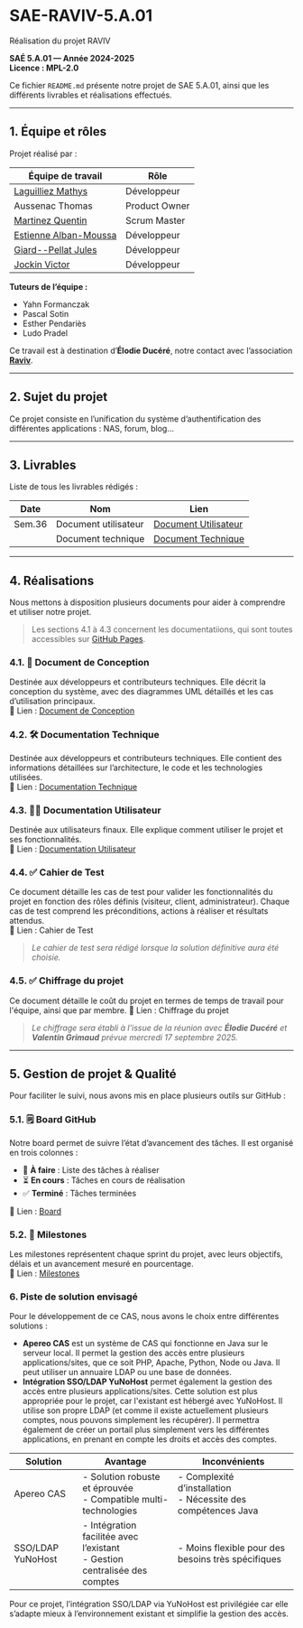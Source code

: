 # SAE-RAVIV-5.A.01
Réalisation du projet RAVIV  

**SAÉ 5.A.01 — Année 2024-2025**  
**Licence : MPL-2.0**

Ce fichier `README.md` présente notre projet de SAE 5.A.01, ainsi que les différents livrables et réalisations effectués.

---

## 1. Équipe et rôles  

Projet réalisé par :  

| **Équipe de travail**     | **Rôle**        |
|----------------------------|-----------------|
| [Laguilliez Mathys](https://github.com/LaguilliezMathys)          | Développeur     |
| Aussenac Thomas            | Product Owner   |
| [Martinez Quentin](https://github.com/Quentin158)           | Scrum Master    |
| [Estienne Alban-Moussa](https://github.com/AlbiMousse)      | Développeur     |
| [Giard--Pellat Jules](https://github.com/Cracotte-Mu-Da)         | Développeur     |
| [Jockin Victor](https://github.com/victorjockin)              | Développeur     |

**Tuteurs de l’équipe :**  
- Yahn Formanczak  
- Pascal Sotin  
- Esther Pendariès  
- Ludo Pradel  

Ce travail est à destination d’**Élodie Ducéré**, notre contact avec l’association [**Raviv**](https://www.raviv-tlse.org).

---

## 2. Sujet du projet  

Ce projet consiste en l’unification du système d’authentification des différentes applications : NAS, forum, blog…

---

## 3. Livrables  

Liste de tous les livrables rédigés :  

| **Date**   | **Nom**         | **Lien**                                     |
|------------|-----------------|----------------------------------------------|
| Sem.36 | Document utilisateur    | [Document Utilisateur](https://albimousse.github.io/sae-raviv-5.A.01/docuser.html)     |
| | Document technique| [Document Technique](https://albimousse.github.io/sae-raviv-5.A.01/doctech.html)|


---

## 4. Réalisations  

Nous mettons à disposition plusieurs documents pour aider à comprendre et utiliser notre projet.  

> Les sections 4.1 à 4.3 concernent les documentatiions, qui sont toutes accessibles sur [GitHub Pages](https://albimousse.github.io/sae-raviv-5.A.01/).

### 4.1. 📘 Document de Conception  
Destinée aux développeurs et contributeurs techniques. Elle décrit la conception du système, avec des diagrammes UML détaillés et les cas d’utilisation principaux.  
🔗 Lien : [Document de Conception](https://albimousse.github.io/sae-raviv-5.A.01/docconcept.html)

### 4.2. 🛠️ Documentation Technique  
Destinée aux développeurs et contributeurs techniques. Elle contient des informations détaillées sur l’architecture, le code et les technologies utilisées.  
🔗 Lien : [Documentation Technique](https://albimousse.github.io/sae-raviv-5.A.01/doctech.html)

### 4.3. 🧑‍💻 Documentation Utilisateur
Destinée aux utilisateurs finaux. Elle explique comment utiliser le projet et ses fonctionnalités.  
🔗 Lien : [Documentation Utilisateur](https://albimousse.github.io/sae-raviv-5.A.01/docuser.html)  

### 4.4. ✅ Cahier de Test
Ce document détaille les cas de test pour valider les fonctionnalités du projet en fonction des rôles définis (visiteur, client, administrateur). Chaque cas de test comprend les préconditions, actions à réaliser et résultats attendus.  
🔗 Lien : Cahier de Test
> *Le cahier de test sera rédigé lorsque la solution définitive aura été choisie.*

### 4.5. ✅ Chiffrage du projet  
Ce document détaille le coût du projet en termes de temps de travail pour l'équipe, ainsi que par membre.
🔗 Lien : Chiffrage du projet 
> *Le chiffrage sera établi à l'issue de la réunion avec **Élodie Ducéré** et **Valentin Grimaud** prévue mercredi 17 septembre 2025.*

---

## 5. Gestion de projet & Qualité  

Pour faciliter le suivi, nous avons mis en place plusieurs outils sur GitHub :  

### 5.1. 🗒️ Board GitHub  
Notre board permet de suivre l’état d’avancement des tâches. Il est organisé en trois colonnes :  

- 📝 **À faire** : Liste des tâches à réaliser  
- ⏳ **En cours** : Tâches en cours de réalisation  
- ✅ **Terminé** : Tâches terminées  

🔗 Lien : [Board](https://github.com/users/AlbiMousse/projects/1)  

### 5.2. 🎯 Milestones  
Les milestones représentent chaque sprint du projet, avec leurs objectifs, délais et un avancement mesuré en pourcentage.  
🔗 Lien : [Milestones](https://github.com/AlbiMousse/sae-raviv-5.A.01/milestones)  

### 6. Piste de solution envisagé
Pour le développement de ce CAS, nous avons le choix entre différentes solutions :

- **Apereo CAS** est un système de CAS qui fonctionne en Java sur le serveur local. Il permet la gestion des accès entre plusieurs applications/sites, que ce soit PHP, Apache, Python, Node ou Java. Il peut utiliser un annuaire LDAP ou une base de données.
- **Intégration SSO/LDAP YuNoHost** permet également la gestion des accès entre plusieurs applications/sites. Cette solution est plus appropriée pour le projet, car l'existant est hébergé avec YuNoHost. Il utilise son propre LDAP (et comme il existe actuellement plusieurs comptes, nous pouvons simplement les récupérer). Il permettra également de créer un portail plus simplement vers les différentes applications, en prenant en compte les droits et accès des comptes.

|Solution|Avantage|Inconvénients|
|--------|--------|-------------|
|Apereo CAS|- Solution robuste et éprouvée<br>- Compatible multi-technologies|- Complexité d’installation<br>- Nécessite des compétences Java|
|SSO/LDAP YuNoHost|- Intégration facilitée avec l’existant<br>- Gestion centralisée des comptes|- Moins flexible pour des besoins très spécifiques|

Pour ce projet, l’intégration SSO/LDAP via YuNoHost est privilégiée car elle s’adapte mieux à l’environnement existant et simplifie la gestion des accès.
